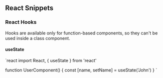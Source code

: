 ## React Snippets
### React Hooks

Hooks are available only for function-based components, so they can't be used inside a class component.

#### useState

`react
import React, { useState } from 'react'

function UserComponent() {
  const [name, setName] = useState('John')
}
`
